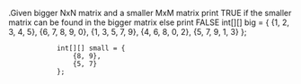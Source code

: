 .Given bigger NxN matrix and a smaller MxM matrix print TRUE if the smaller matrix
 can be found in the bigger matrix else print FALSE
  int[][] big = {
		            {1, 2, 3, 4, 5},
		            {6, 7, 8, 9, 0},
		            {1, 3, 5, 7, 9},
		            {4, 6, 8, 0, 2},
		            {5, 7, 9, 1, 3}
		        };

		        int[][] small = {
		            {8, 9},
		            {5, 7}
		        };
 
